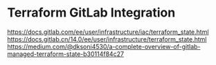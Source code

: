 # Terraform GitLab Integration
https://docs.gitlab.com/ee/user/infrastructure/iac/terraform_state.html
https://docs.gitlab.cn/14.0/ee/user/infrastructure/terraform_state.html
https://medium.com/@dksoni4530/a-complete-overview-of-gitlab-managed-terraform-state-b30114f84c27
